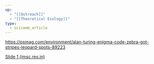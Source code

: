 ```yaml
---
up:
  - "[[Outreach]]"
  - "[[Theoretical Ecology]]"
type:
  - scicomm_article
---
```



https://psmag.com/environment/alan-turing-enigma-code-zebra-got-stripes-leopard-spots-89223

[Slide 1 (imsc.res.in)](https://www.imsc.res.in/~sitabhra/teaching/sb17/Presentation_24.pdf)
